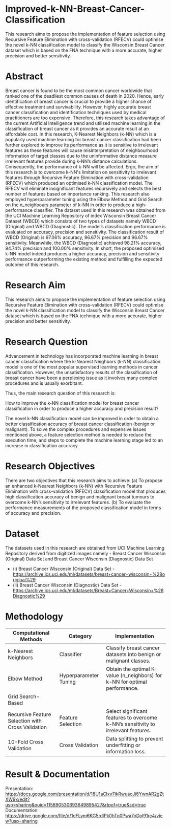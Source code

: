 # Improved-k-NN-Breast-Cancer-Classification
This research aims to propose the implementation of feature selection using Recursive Feature Elimination with cross-validation (RFECV) could optimise the novel k-NN classification model to classify the Wisconsin Breast Cancer dataset which is based on the FNA technique with a more accurate, higher precision and better sensitivity.


# Abstract
Breast cancer is found to be the most common cancer worldwide that ranked one of the deadliest common causes of death in 2020. Hence, early identification of breast cancer is crucial to provide a higher chance of effective treatment and survivability. However, highly accurate breast cancer classification and identification techniques used by medical practitioners are too expensive. Therefore, this research takes advantage of the current Artificial Intelligence trend and utilised machine learning in the classification of breast cancer as it provides an accurate result at an affordable cost. In this research, K-Nearest Neighbors (k-NN) which is a popularly used machine learning for breast cancer classification had been further explored to improve its performance as it is sensitive to irrelevant features as these features will cause misinterpretation of neighbourhood information of target classes due to the uninformative distance measure irrelevant features provide during k-NN’s distance calculations. Consequently, the performance of k-NN will be affected. Ergo, the aim of this research is to overcome k-NN's limitation on sensitivity to irrelevant features through Recursive Feature Elimination with cross-validation (RFECV) which produced an optimised k-NN classification model. The RFECV will eliminate insignificant features recursively and selects the best number of features based on importance ranking. This research also employed hyperparameter tuning using the Elbow Method and Grid Search on the n_neighbours parameter of k-NN in order to produce a high-performance classifier. The dataset used in this research was obtained from the UCI Machine Learning Repository of index Wisconsin Breast Cancer Dataset (WBCD) which consists of two types of datasets namely WBCD (Original) and WBCD (Diagnostic). The model’s classification performance is evaluated on accuracy, precision and sensitivity. The classification result of WBCD (Original) is 97.06% accuracy, 96.67% precision and 96.67% sensitivity. Meanwhile, the WBCD (Diagnostic) achieved 98.21% accuracy, 94.74% precision and 100.00% sensitivity. In short, the proposed optimised k-NN model indeed produces a higher accuracy, precision and sensitivity performance outperforming the existing method and fulfilling the expected outcome of this research. 

# Research Aim
This research aims to propose the implementation of feature selection using Recursive Feature Elimination with cross-validation (RFECV) could optimise the novel k-NN classification model to classify the Wisconsin Breast Cancer dataset which is based on the FNA technique with a more accurate, higher precision and better sensitivity.
 
 
# Research Question
Advancement in technology has incorporated machine learning in breast cancer classification where the k-Nearest Neighbors (k-NN) classification model is one of the most popular supervised learning methods in cancer classification. However, the unsatisfactory results of the classification of breast cancer have been a perplexing issue as it involves many complex procedures and is usually exorbitant. 

   Thus, the main research question of this research is:

   How to improve the k-NN classification model for breast cancer classification in order to produce a higher accuracy and precision result?

The novel k-NN classification model can be improved in order to obtain a better classification accuracy of breast cancer classification (benign or malignant). To solve the complex procedures and expensive issues mentioned above, a feature selection method is needed to reduce the execution time, and steps to complete the machine learning stage led to an increase in classification accuracy.


# Research Objectives
There are two objectives that this research aims to achieve:
(a)	To propose an enhanced k-Nearest Neighbors (k-NN) with Recursive Feature Elimination with cross-validation (RFECV) classification model that produces high classification accuracy of benign and malignant breast tumours to overcome k-NN’s sensitivity to irrelevant features.
(b)	To evaluate the performance measurements of the proposed classification model in terms of accuracy and precision.

# Dataset
The datasets used in this research are obtained from UCI Machine Learning Repository derived from digitized images namely - Breast Cancer Wisconsin (Original) Data Set and Breast Cancer Wisconsin (Diagnostic) Data Set

* (i)	Breast Cancer Wisconsin (Original) Data Set - https://archive.ics.uci.edu/ml/datasets/breast+cancer+wisconsin+%28original%29
* (ii)	Breast Cancer Wisconsin (Diagnostic) Data Set - https://archive.ics.uci.edu/ml/datasets/Breast+Cancer+Wisconsin+%28Diagnostic%29


# Methodology
| Computational Methods                             | Category              | Implementation                                                                     |
|---------------------------------------------------|-----------------------|------------------------------------------------------------------------------------|
| k-Nearest Neighbors                               | Classifier            | Classify breast cancer datasets into benign or malignant classes.                  |
| Elbow Method                                      | Hyperparameter Tuning | Obtain the optimal K-value (n_neighbors) for k-NN for optimal performance.         |
| Grid Search-Based                                 |                       |                                                                                    |
| Recursive Feature Selection with Cross Validation | Feature Selection     | Select significant features to overcome k-NN’s sensitivity to irrelevant features. |
| 10-Fold Cross Validation                          | Cross Validation      | Data splitting to prevent underfitting or information loss.                        |

# Result & Documentation
Presentation: https://docs.google.com/presentation/d/18U1aClxv7ikRwuacJi6YwnAR2gZtXW9x/edit?usp=sharing&ouid=115890530693649895427&rtpof=true&sd=true
Documentation: https://drive.google.com/file/d/1dFLym6KG5rdlPk0hTq0Pwa7oDol91rc4/view?usp=sharing
